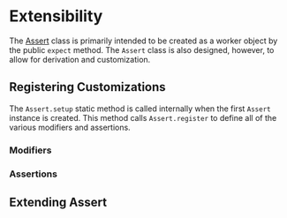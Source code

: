# Extensibility

The [Assert](./Assert.md) class is primarily intended to be created as a worker object
by the public `expect` method. The `Assert` class is also designed, however, to allow
for derivation and customization.

## Registering Customizations

The `Assert.setup` static method is called internally when the first `Assert` instance
is created. This method calls `Assert.register` to define all of the various modifiers
and assertions.

### Modifiers

### Assertions

## Extending Assert

